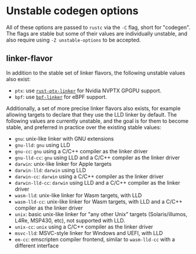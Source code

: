 # Unstable codegen options

All of these options are passed to `rustc` via the `-C` flag, short for "codegen". The flags are
stable but some of their values are individually unstable, and also require using `-Z
unstable-options` to be accepted.

## linker-flavor

In addition to the stable set of linker flavors, the following unstable values also exist:
- `ptx`: use [`rust-ptx-linker`](https://github.com/denzp/rust-ptx-linker)
  for Nvidia NVPTX GPGPU support.
- `bpf`: use [`bpf-linker`](https://github.com/alessandrod/bpf-linker) for eBPF support.

Additionally, a set of more precise linker flavors also exists, for example allowing targets to
declare that they use the LLD linker by default. The following values are currently unstable, and
the goal is for them to become stable, and preferred in practice over the existing stable values:
- `gnu`: unix-like linker with GNU extensions
- `gnu-lld`: `gnu` using LLD
- `gnu-cc`: `gnu` using a C/C++ compiler as the linker driver
- `gnu-lld-cc`: `gnu` using LLD and a C/C++ compiler as the linker driver
- `darwin`: unix-like linker for Apple targets
- `darwin-lld`: `darwin` using LLD
- `darwin-cc`: `darwin` using a C/C++ compiler as the linker driver
- `darwin-lld-cc`: `darwin` using LLD and a C/C++ compiler as the linker driver
- `wasm-lld`: unix-like linker for Wasm targets, with LLD
- `wasm-lld-cc`: unix-like linker for Wasm targets, with LLD and a C/C++ compiler as the linker
  driver
- `unix`: basic unix-like linker for "any other Unix" targets (Solaris/illumos, L4Re, MSP430, etc),
  not supported with LLD.
- `unix-cc`: `unix` using a C/C++ compiler as the linker driver
- `msvc-lld`: MSVC-style linker for Windows and UEFI, with LLD
- `em-cc`: emscripten compiler frontend, similar to `wasm-lld-cc` with a different interface
